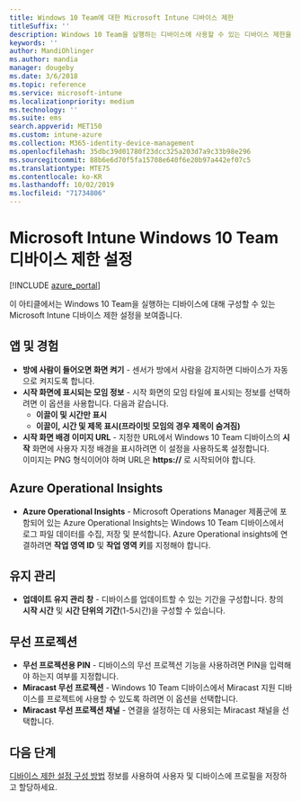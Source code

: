 ```yaml
---
title: Windows 10 Team에 대한 Microsoft Intune 디바이스 제한
titleSuffix: ''
description: Windows 10 Team을 실행하는 디바이스에 사용할 수 있는 디바이스 제한을 알아봅니다.
keywords: ''
author: MandiOhlinger
ms.author: mandia
manager: dougeby
ms.date: 3/6/2018
ms.topic: reference
ms.service: microsoft-intune
ms.localizationpriority: medium
ms.technology: ''
ms.suite: ems
search.appverid: MET150
ms.custom: intune-azure
ms.collection: M365-identity-device-management
ms.openlocfilehash: 35dbc39d01780f23dcc325a203d7a9c33b98e296
ms.sourcegitcommit: 88b6e6d70f5fa15708e640f6e20b97a442ef07c5
ms.translationtype: MTE75
ms.contentlocale: ko-KR
ms.lasthandoff: 10/02/2019
ms.locfileid: "71734806"
---
```

# <a name="microsoft-intune-windows-10-team-device-restriction-settings"></a>Microsoft Intune Windows 10 Team 디바이스 제한 설정

[!INCLUDE [azure_portal](../includes/azure_portal.md)]

이 아티클에서는 Windows 10 Team을 실행하는 디바이스에 대해 구성할 수 있는 Microsoft Intune 디바이스 제한 설정을 보여줍니다.


## <a name="apps-and-experience"></a>앱 및 경험

- **방에 사람이 들어오면 화면 켜기** - 센서가 방에서 사람을 감지하면 디바이스가 자동으로 켜지도록 합니다.
- **시작 화면에 표시되는 모임 정보** - 시작 화면의 모임 타일에 표시되는 정보를 선택하려면 이 옵션을 사용합니다. 다음과 같습니다.
  - **이끌이 및 시간만 표시**
  - **이끌이, 시간 및 제목 표시(프라이빗 모임의 경우 제목이 숨겨짐)**
- **시작 화면 배경 이미지 URL** - 지정한 URL에서 Windows 10 Team 디바이스의 **시작** 화면에 사용자 지정 배경을 표시하려면 이 설정을 사용하도록 설정합니다.<br>이미지는 PNG 형식이어야 하며 URL은 **https://** 로 시작되어야 합니다.

## <a name="azure-operational-insights"></a>Azure Operational Insights

- **Azure Operational Insights** - Microsoft Operations Manager 제품군에 포함되어 있는 Azure Operational Insights는 Windows 10 Team 디바이스에서 로그 파일 데이터를 수집, 저장 및 분석합니다.
Azure Operational insights에 연결하려면 **작업 영역 ID** 및 **작업 영역 키**를 지정해야 합니다.

## <a name="maintenance"></a>유지 관리

- **업데이트 유지 관리 창** - 디바이스를 업데이트할 수 있는 기간을 구성합니다. 창의 **시작 시간** 및 **시간 단위의 기간**(1-5시간)을 구성할 수 있습니다.

## <a name="wireless-projection"></a>무선 프로젝션

- **무선 프로젝션용 PIN** - 디바이스의 무선 프로젝션 기능을 사용하려면 PIN을 입력해야 하는지 여부를 지정합니다.
- **Miracast 무선 프로젝션** - Windows 10 Team 디바이스에서 Miracast 지원 디바이스를 프로젝트에 사용할 수 있도록 하려면 이 옵션을 선택합니다.
- **Miracast 무선 프로젝션 채널** - 연결을 설정하는 데 사용되는 Miracast 채널을 선택합니다.


## <a name="next-steps"></a>다음 단계

[디바이스 제한 설정 구성 방법](../device-restrictions-configure.md) 정보를 사용하여 사용자 및 디바이스에 프로필을 저장하고 할당하세요.
